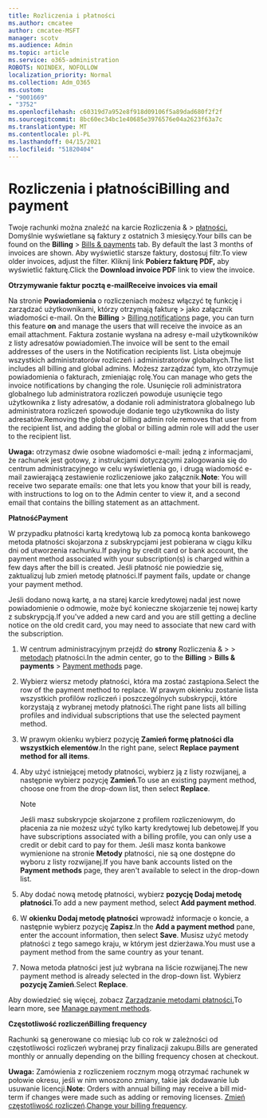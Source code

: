 ```yaml
---
title: Rozliczenia i płatności
ms.author: cmcatee
author: cmcatee-MSFT
manager: scotv
ms.audience: Admin
ms.topic: article
ms.service: o365-administration
ROBOTS: NOINDEX, NOFOLLOW
localization_priority: Normal
ms.collection: Adm_O365
ms.custom:
- "9001669"
- "3752"
ms.openlocfilehash: c60319d7a952e8f918d09106f5a89dad680f2f2f
ms.sourcegitcommit: 8bc60ec34bc1e40685e3976576e04a2623f63a7c
ms.translationtype: MT
ms.contentlocale: pl-PL
ms.lasthandoff: 04/15/2021
ms.locfileid: "51820404"
---
```

# <a name="billing-and-payment"></a><span data-ttu-id="194f3-102">Rozliczenia i płatności</span><span class="sxs-lookup"><span data-stu-id="194f3-102">Billing and payment</span></span>

<span data-ttu-id="194f3-103">Twoje rachunki można znaleźć na karcie Rozliczenia &  >  [płatności.](https://go.microsoft.com/fwlink/p/?linkid=848039)  Domyślnie wyświetlane są faktury z ostatnich 3 miesięcy.</span><span class="sxs-lookup"><span data-stu-id="194f3-103">Your bills can be found on the **Billing** > [Bills & payments](https://go.microsoft.com/fwlink/p/?linkid=848039) tab.  By default the last 3 months of invoices are shown.</span></span>  <span data-ttu-id="194f3-104">Aby wyświetlić starsze faktury, dostosuj filtr.</span><span class="sxs-lookup"><span data-stu-id="194f3-104">To view older invoices, adjust the filter.</span></span>  <span data-ttu-id="194f3-105">Kliknij link **Pobierz fakturę PDF,** aby wyświetlić fakturę.</span><span class="sxs-lookup"><span data-stu-id="194f3-105">Click the **Download invoice PDF** link to view the invoice.</span></span>

<span data-ttu-id="194f3-106">**Otrzymywanie faktur pocztą e-mail**</span><span class="sxs-lookup"><span data-stu-id="194f3-106">**Receive invoices via email**</span></span>

<span data-ttu-id="194f3-107">Na stronie **Powiadomienia** o rozliczeniach możesz włączyć tę funkcję i zarządzać użytkownikami, którzy otrzymają fakturę  >  [](https://go.microsoft.com/fwlink/p/?linkid=853212) jako załącznik wiadomości e-mail. </span><span class="sxs-lookup"><span data-stu-id="194f3-107">On the **Billing** > [Billing notifications](https://go.microsoft.com/fwlink/p/?linkid=853212) page, you can turn this feature **on** and manage the users that will receive the invoice as an email attachment.</span></span> <span data-ttu-id="194f3-108">Faktura zostanie wysłana na adresy e-mail użytkowników z listy adresatów powiadomień.</span><span class="sxs-lookup"><span data-stu-id="194f3-108">The invoice will be sent to the email addresses of the users in the Notification recipients list.</span></span> <span data-ttu-id="194f3-109">Lista obejmuje wszystkich administratorów rozliczeń i administratorów globalnych.</span><span class="sxs-lookup"><span data-stu-id="194f3-109">The list includes all billing and global admins.</span></span>  <span data-ttu-id="194f3-110">Możesz zarządzać tym, kto otrzymuje powiadomienia o fakturach, zmieniając rolę.</span><span class="sxs-lookup"><span data-stu-id="194f3-110">You can manage who gets the invoice notifications by changing the role.</span></span>  <span data-ttu-id="194f3-111">Usunięcie roli administratora globalnego lub administratora rozliczeń powoduje usunięcie tego użytkownika z listy adresatów, a dodanie roli administratora globalnego lub administratora rozliczeń spowoduje dodanie tego użytkownika do listy adresatów.</span><span class="sxs-lookup"><span data-stu-id="194f3-111">Removing the global or billing admin role removes that user from the recipient list, and adding the global or billing admin role will add the user to the recipient list.</span></span>

<span data-ttu-id="194f3-112">**Uwaga:** otrzymasz dwie osobne wiadomości e-mail: jedną z informacjami, że rachunek jest gotowy, z instrukcjami dotyczącymi zalogowania się do centrum administracyjnego w celu wyświetlenia go, i drugą wiadomość e-mail zawierającą zestawienie rozliczeniowe jako załącznik.</span><span class="sxs-lookup"><span data-stu-id="194f3-112">**Note**: You will receive two separate emails: one that lets you know that your bill is ready, with instructions to log on to the Admin center to view it, and a second email that contains the billing statement as an attachment.</span></span>

<span data-ttu-id="194f3-113">**Płatność**</span><span class="sxs-lookup"><span data-stu-id="194f3-113">**Payment**</span></span>

<span data-ttu-id="194f3-114">W przypadku płatności kartą kredytową lub za pomocą konta bankowego metoda płatności skojarzona z subskrypcjami jest pobierana w ciągu kilku dni od utworzenia rachunku.</span><span class="sxs-lookup"><span data-stu-id="194f3-114">If paying by credit card or bank account, the payment method associated with your subscription(s) is charged within a few days after the bill is created.</span></span> <span data-ttu-id="194f3-115">Jeśli płatność nie powiedzie się, zaktualizuj lub zmień metodę płatności.</span><span class="sxs-lookup"><span data-stu-id="194f3-115">If payment fails, update or change your payment method.</span></span>

<span data-ttu-id="194f3-116">Jeśli dodano nową kartę, a na starej karcie kredytowej nadal jest nowe powiadomienie o odmowie, może być konieczne skojarzenie tej nowej karty z subskrypcją.</span><span class="sxs-lookup"><span data-stu-id="194f3-116">If you've added a new card and you are still getting a decline notice on the old credit card, you may need to associate that new card with the subscription.</span></span>

1. <span data-ttu-id="194f3-117">W centrum administracyjnym przejdź do **strony** Rozliczenia &  >    >  [metodach](https://go.microsoft.com/fwlink/p/?linkid=2018806) płatności.</span><span class="sxs-lookup"><span data-stu-id="194f3-117">In the admin center, go to the **Billing** > **Bills & payments** > [Payment methods](https://go.microsoft.com/fwlink/p/?linkid=2018806) page.</span></span>

2. <span data-ttu-id="194f3-118">Wybierz wiersz metody płatności, która ma zostać zastąpiona.</span><span class="sxs-lookup"><span data-stu-id="194f3-118">Select the row of the payment method to replace.</span></span> <span data-ttu-id="194f3-119">W prawym okienku zostanie lista wszystkich profilów rozliczeń i poszczególnych subskrypcji, które korzystają z wybranej metody płatności.</span><span class="sxs-lookup"><span data-stu-id="194f3-119">The right pane lists all billing profiles and individual subscriptions that use the selected payment method.</span></span>

3. <span data-ttu-id="194f3-120">W prawym okienku wybierz pozycję **Zamień formę płatności dla wszystkich elementów**.</span><span class="sxs-lookup"><span data-stu-id="194f3-120">In the right pane, select **Replace payment method for all items**.</span></span>

4. <span data-ttu-id="194f3-121">Aby użyć istniejącej metody płatności, wybierz ją z listy rozwijanej, a następnie wybierz pozycję **Zamień**.</span><span class="sxs-lookup"><span data-stu-id="194f3-121">To use an existing payment method, choose one from the drop-down list, then select **Replace**.</span></span>

    > [!NOTE]
    > <span data-ttu-id="194f3-122">Jeśli masz subskrypcje skojarzone z profilem rozliczeniowym, do płacenia za nie możesz użyć tylko karty kredytowej lub debetowej.</span><span class="sxs-lookup"><span data-stu-id="194f3-122">If you have subscriptions associated with a billing profile, you can only use a credit or debit card to pay for them.</span></span> <span data-ttu-id="194f3-123">Jeśli masz konta bankowe wymienione na stronie **Metody** płatności, nie są one dostępne do wyboru z listy rozwijanej.</span><span class="sxs-lookup"><span data-stu-id="194f3-123">If you have bank accounts listed on the **Payment methods** page, they aren't available to select in the drop-down list.</span></span>

5. <span data-ttu-id="194f3-124">Aby dodać nową metodę płatności, wybierz **pozycję Dodaj metodę płatności**.</span><span class="sxs-lookup"><span data-stu-id="194f3-124">To add a new payment method, select **Add payment method**.</span></span>

6. <span data-ttu-id="194f3-125">W **okienku Dodaj metodę płatności** wprowadź informacje o koncie, a następnie wybierz pozycję **Zapisz**.</span><span class="sxs-lookup"><span data-stu-id="194f3-125">In the **Add a payment method** pane, enter the account information, then select **Save**.</span></span> <span data-ttu-id="194f3-126">Musisz użyć metody płatności z tego samego kraju, w którym jest dzierżawa.</span><span class="sxs-lookup"><span data-stu-id="194f3-126">You must use a payment method from the same country as your tenant.</span></span>

7. <span data-ttu-id="194f3-127">Nowa metoda płatności jest już wybrana na liście rozwijanej.</span><span class="sxs-lookup"><span data-stu-id="194f3-127">The new payment method is already selected in the drop-down list.</span></span> <span data-ttu-id="194f3-128">Wybierz **pozycję Zamień**.</span><span class="sxs-lookup"><span data-stu-id="194f3-128">Select **Replace**.</span></span>

<span data-ttu-id="194f3-129">Aby dowiedzieć się więcej, zobacz [Zarządzanie metodami płatności.](https://docs.microsoft.com/microsoft-365/commerce/billing-and-payments/manage-payment-methods)</span><span class="sxs-lookup"><span data-stu-id="194f3-129">To learn more, see [Manage payment methods](https://docs.microsoft.com/microsoft-365/commerce/billing-and-payments/manage-payment-methods).</span></span>

<span data-ttu-id="194f3-130">**Częstotliwość rozliczeń**</span><span class="sxs-lookup"><span data-stu-id="194f3-130">**Billing frequency**</span></span>

<span data-ttu-id="194f3-131">Rachunki są generowane co miesiąc lub co rok w zależności od częstotliwości rozliczeń wybranej przy finalizacji zakupu.</span><span class="sxs-lookup"><span data-stu-id="194f3-131">Bills are generated monthly or annually depending on the billing frequency chosen at checkout.</span></span>  

<span data-ttu-id="194f3-132">**Uwaga:** Zamówienia z rozliczeniem rocznym mogą otrzymać rachunek w połowie okresu, jeśli w nim wnoszono zmiany, takie jak dodawanie lub usuwanie licencji.</span><span class="sxs-lookup"><span data-stu-id="194f3-132">**Note**: Orders with annual billing may receive a bill mid-term if changes were made such as adding or removing licenses.</span></span> <span data-ttu-id="194f3-133">[Zmień częstotliwość rozliczeń](https://docs.microsoft.com/microsoft-365/commerce/billing-and-payments/change-payment-frequency).</span><span class="sxs-lookup"><span data-stu-id="194f3-133">[Change your billing frequency](https://docs.microsoft.com/microsoft-365/commerce/billing-and-payments/change-payment-frequency).</span></span>
